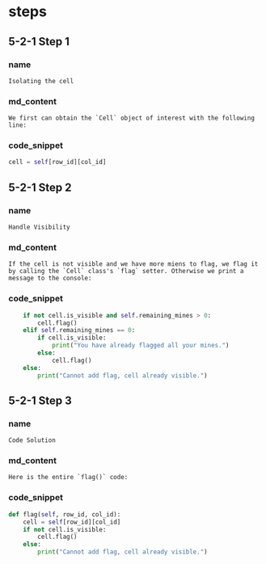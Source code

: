 # steps

## 5-2-1 Step 1

### name
```
Isolating the cell
```
### md_content
```
We first can obtain the `Cell` object of interest with the following line:
```

### code_snippet
```python
cell = self[row_id][col_id]
```

## 5-2-1 Step 2
### name
```
Handle Visibility
```
### md_content
```
If the cell is not visible and we have more miens to flag, we flag it by calling the `Cell` class's `flag` setter. Otherwise we print a message to the console:
```
### code_snippet
```python
    if not cell.is_visible and self.remaining_mines > 0:
        cell.flag()
    elif self.remaining_mines == 0:
        if cell.is_visible:
            print("You have already flagged all your mines.")
        else:
            cell.flag()    
    else:
        print("Cannot add flag, cell already visible.")
```
## 5-2-1 Step 3
### name
```
Code Solution
```
### md_content
```
Here is the entire `flag()` code:
```
### code_snippet
```python
def flag(self, row_id, col_id):
    cell = self[row_id][col_id]
    if not cell.is_visible:
        cell.flag()
    else:
        print("Cannot add flag, cell already visible.")
```